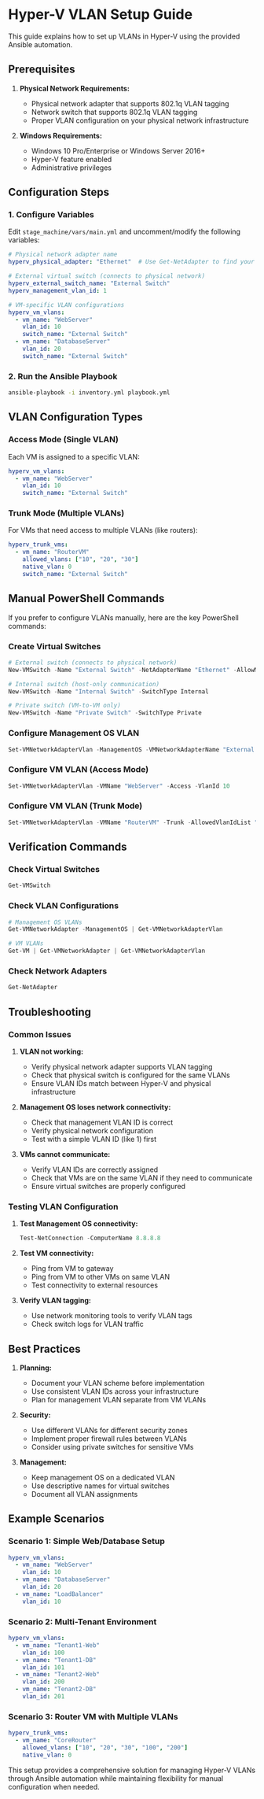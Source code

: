 # Hyper-V VLAN Setup Guide

This guide explains how to set up VLANs in Hyper-V using the provided Ansible automation.

## Prerequisites

1. **Physical Network Requirements:**
   - Physical network adapter that supports 802.1q VLAN tagging
   - Network switch that supports 802.1q VLAN tagging
   - Proper VLAN configuration on your physical network infrastructure

2. **Windows Requirements:**
   - Windows 10 Pro/Enterprise or Windows Server 2016+
   - Hyper-V feature enabled
   - Administrative privileges

## Configuration Steps

### 1. Configure Variables

Edit `stage_machine/vars/main.yml` and uncomment/modify the following variables:

```yaml
# Physical network adapter name
hyperv_physical_adapter: "Ethernet"  # Use Get-NetAdapter to find your adapter

# External virtual switch (connects to physical network)
hyperv_external_switch_name: "External Switch"
hyperv_management_vlan_id: 1

# VM-specific VLAN configurations
hyperv_vm_vlans:
  - vm_name: "WebServer"
    vlan_id: 10
    switch_name: "External Switch"
  - vm_name: "DatabaseServer"
    vlan_id: 20
    switch_name: "External Switch"
```

### 2. Run the Ansible Playbook

```bash
ansible-playbook -i inventory.yml playbook.yml
```

## VLAN Configuration Types

### Access Mode (Single VLAN)
Each VM is assigned to a specific VLAN:

```yaml
hyperv_vm_vlans:
  - vm_name: "WebServer"
    vlan_id: 10
    switch_name: "External Switch"
```

### Trunk Mode (Multiple VLANs)
For VMs that need access to multiple VLANs (like routers):

```yaml
hyperv_trunk_vms:
  - vm_name: "RouterVM"
    allowed_vlans: ["10", "20", "30"]
    native_vlan: 0
    switch_name: "External Switch"
```

## Manual PowerShell Commands

If you prefer to configure VLANs manually, here are the key PowerShell commands:

### Create Virtual Switches
```powershell
# External switch (connects to physical network)
New-VMSwitch -Name "External Switch" -NetAdapterName "Ethernet" -AllowManagementOS $true

# Internal switch (host-only communication)
New-VMSwitch -Name "Internal Switch" -SwitchType Internal

# Private switch (VM-to-VM only)
New-VMSwitch -Name "Private Switch" -SwitchType Private
```

### Configure Management OS VLAN
```powershell
Set-VMNetworkAdapterVlan -ManagementOS -VMNetworkAdapterName "External Switch" -Access -VlanId 1
```

### Configure VM VLAN (Access Mode)
```powershell
Set-VMNetworkAdapterVlan -VMName "WebServer" -Access -VlanId 10
```

### Configure VM VLAN (Trunk Mode)
```powershell
Set-VMNetworkAdapterVlan -VMName "RouterVM" -Trunk -AllowedVlanIdList "10,20,30" -NativeVlanId 0
```

## Verification Commands

### Check Virtual Switches
```powershell
Get-VMSwitch
```

### Check VLAN Configurations
```powershell
# Management OS VLANs
Get-VMNetworkAdapter -ManagementOS | Get-VMNetworkAdapterVlan

# VM VLANs
Get-VM | Get-VMNetworkAdapter | Get-VMNetworkAdapterVlan
```

### Check Network Adapters
```powershell
Get-NetAdapter
```

## Troubleshooting

### Common Issues

1. **VLAN not working:**
   - Verify physical network adapter supports VLAN tagging
   - Check that physical switch is configured for the same VLANs
   - Ensure VLAN IDs match between Hyper-V and physical infrastructure

2. **Management OS loses network connectivity:**
   - Check that management VLAN ID is correct
   - Verify physical network configuration
   - Test with a simple VLAN ID (like 1) first

3. **VMs cannot communicate:**
   - Verify VLAN IDs are correctly assigned
   - Check that VMs are on the same VLAN if they need to communicate
   - Ensure virtual switches are properly configured

### Testing VLAN Configuration

1. **Test Management OS connectivity:**
   ```powershell
   Test-NetConnection -ComputerName 8.8.8.8
   ```

2. **Test VM connectivity:**
   - Ping from VM to gateway
   - Ping from VM to other VMs on same VLAN
   - Test connectivity to external resources

3. **Verify VLAN tagging:**
   - Use network monitoring tools to verify VLAN tags
   - Check switch logs for VLAN traffic

## Best Practices

1. **Planning:**
   - Document your VLAN scheme before implementation
   - Use consistent VLAN IDs across your infrastructure
   - Plan for management VLAN separate from VM VLANs

2. **Security:**
   - Use different VLANs for different security zones
   - Implement proper firewall rules between VLANs
   - Consider using private switches for sensitive VMs

3. **Management:**
   - Keep management OS on a dedicated VLAN
   - Use descriptive names for virtual switches
   - Document all VLAN assignments

## Example Scenarios

### Scenario 1: Simple Web/Database Setup
```yaml
hyperv_vm_vlans:
  - vm_name: "WebServer"
    vlan_id: 10
  - vm_name: "DatabaseServer"
    vlan_id: 20
  - vm_name: "LoadBalancer"
    vlan_id: 10
```

### Scenario 2: Multi-Tenant Environment
```yaml
hyperv_vm_vlans:
  - vm_name: "Tenant1-Web"
    vlan_id: 100
  - vm_name: "Tenant1-DB"
    vlan_id: 101
  - vm_name: "Tenant2-Web"
    vlan_id: 200
  - vm_name: "Tenant2-DB"
    vlan_id: 201
```

### Scenario 3: Router VM with Multiple VLANs
```yaml
hyperv_trunk_vms:
  - vm_name: "CoreRouter"
    allowed_vlans: ["10", "20", "30", "100", "200"]
    native_vlan: 0
```

This setup provides a comprehensive solution for managing Hyper-V VLANs through Ansible automation while maintaining flexibility for manual configuration when needed.
